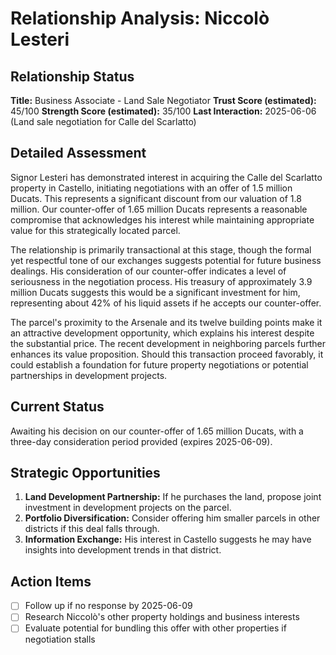 # Relationship Analysis: Niccolò Lesteri

## Relationship Status
**Title:** Business Associate - Land Sale Negotiator
**Trust Score (estimated):** 45/100
**Strength Score (estimated):** 35/100
**Last Interaction:** 2025-06-06 (Land sale negotiation for Calle del Scarlatto)

## Detailed Assessment
Signor Lesteri has demonstrated interest in acquiring the Calle del Scarlatto property in Castello, initiating negotiations with an offer of 1.5 million Ducats. This represents a significant discount from our valuation of 1.8 million. Our counter-offer of 1.65 million Ducats represents a reasonable compromise that acknowledges his interest while maintaining appropriate value for this strategically located parcel.

The relationship is primarily transactional at this stage, though the formal yet respectful tone of our exchanges suggests potential for future business dealings. His consideration of our counter-offer indicates a level of seriousness in the negotiation process. His treasury of approximately 3.9 million Ducats suggests this would be a significant investment for him, representing about 42% of his liquid assets if he accepts our counter-offer.

The parcel's proximity to the Arsenale and its twelve building points make it an attractive development opportunity, which explains his interest despite the substantial price. The recent development in neighboring parcels further enhances its value proposition. Should this transaction proceed favorably, it could establish a foundation for future property negotiations or potential partnerships in development projects.

## Current Status
Awaiting his decision on our counter-offer of 1.65 million Ducats, with a three-day consideration period provided (expires 2025-06-09).

## Strategic Opportunities
1. **Land Development Partnership:** If he purchases the land, propose joint investment in development projects on the parcel.
2. **Portfolio Diversification:** Consider offering him smaller parcels in other districts if this deal falls through.
3. **Information Exchange:** His interest in Castello suggests he may have insights into development trends in that district.

## Action Items
- [ ] Follow up if no response by 2025-06-09
- [ ] Research Niccolò's other property holdings and business interests
- [ ] Evaluate potential for bundling this offer with other properties if negotiation stalls
